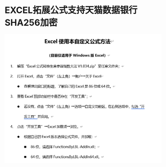 # EXCEL拓展公式支持天猫数据银行SHA256加密
![Image text](https://github.com/lubupang/EXCELADDINFORTM/blob/master/E0296B43-D7C8-4a7c-A6D7-A5231790752F.png)
